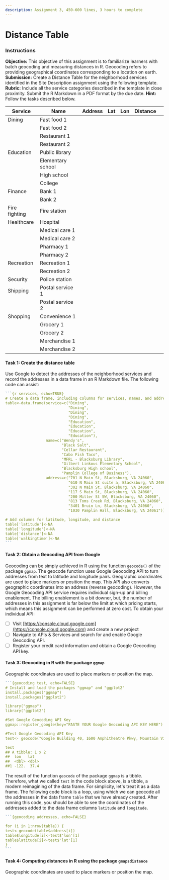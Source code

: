 ```yaml
---
description: Assignment 3, 450-600 lines, 3 hours to complete
---
```


# Distance Table

### Instructions

**Objective:** This objective of this assignment is to familiarize learners with batch geocoding and measuring distances in R. Geocoding refers to providing geographical coordinates corresponding to a location on earth. **Submission:** Create a Distance Table for the neighborhood services identified in the Site Description assignment using the following template. **Rubric:** Include all the service categories described in the template in close proximity. Submit the R Markdown in a PDF format by the due date. **Hint:** Follow the tasks described below.

| Service       | Name              | Address | Lat | Lon | Distance |   |
| ------------- | ----------------- | ------- | --- | --- | -------- | - |
| Dining        | Fast food 1       |         |     |     |          |   |
|               | Fast food 2       |         |     |     |          |   |
|               | Restaurant 1      |         |     |     |          |   |
|               | Restaurant 2      |         |     |     |          |   |
| Education     | Public library    |         |     |     |          |   |
|               | Elementary school |         |     |     |          |   |
|               | High school       |         |     |     |          |   |
|               | College           |         |     |     |          |   |
| Finance       | Bank 1            |         |     |     |          |   |
|               | Bank 2            |         |     |     |          |   |
| Fire fighting | Fire station      |         |     |     |          |   |
| Healthcare    | Hospital          |         |     |     |          |   |
|               | Medical care 1    |         |     |     |          |   |
|               | Medical care 2    |         |     |     |          |   |
|               | Pharmacy 1        |         |     |     |          |   |
|               | Pharmacy 2        |         |     |     |          |   |
| Recreation    | Recreation 1      |         |     |     |          |   |
|               | Recreation 2      |         |     |     |          |   |
| Security      | Police station    |         |     |     |          |   |
| Shipping      | Postal service 1  |         |     |     |          |   |
|               | Postal service 2  |         |     |     |          |   |
| Shopping      | Convenience 1     |         |     |     |          |   |
|               | Grocery 1         |         |     |     |          |   |
|               | Grocery 2         |         |     |     |          |   |
|               | Merchandise 1     |         |     |     |          |   |
|               | Merchandise 2     |         |     |     |          |   |

#### Task 1: Create the distance table

Use Google to detect the addresses of the neighborhood services and record the addresses in a data frame in an R Markdown file. The following code can assist:

````r
```{r services, echo=TRUE}
# Create a data frame, including columns for services, names, and addresses 
table<-data.frame(service=c("Dining",
                            "Dining",
                            "Dining",
                            "Dining",
                            "Education",
                            "Education",
                            "Education",
                            "Education"),
                  name=c("Wendy's",
                         "Black Salt",
                         "Cellar Restaurant",
                         "Cabo Fish Taco",
                         "MFRL - Blacksburg Library",
                         "Gilbert Linkous Elementary School",
                         "Blacksburg High school",
                         "Pamplin College of Business"),
                  address=c("701 N Main St, Blacksburg, VA 24060",
                            "610 N Main St suite a, Blacksburg, VA 24060",
                            "302 N Main St, Blacksburg, VA 24060",
                            "117 S Main St, Blacksburg, VA 24060",
                            "200 Miller St SW, Blacksburg, VA 24060",
                            "813 Toms Creek Rd, Blacksburg, VA 24060",
                            "3401 Bruin Ln, Blacksburg, VA 24060",
                            "1030 Pamplin Hall, Blacksburg, VA 24061"))

# Add columns for latitude, longitude, and distance 
table['latitude']<-NA
table['longitude']<-NA
table['distance']<-NA
table['walkingtime']<-NA
```
````

#### Task 2: Obtain a Geocoding API from Google

Geocoding can be simply achieved in R using the function `geocode()` of the package `ggmap`. The geocode function uses Google Geocoding API to turn addresses from text to latitude and longitude pairs. Geographic coordinates are used to place markers or position the map. This API also converts geographic coordinates into an address (reverse geocoding). However, the Google Geocoding API service requires individual sign-up and billing enablement. The billing enablement is a bit downer, but, the number of addresses in this assignment is far below the limit at which pricing starts, which means this assignment can be performed at zero cost. To obtain your individual API:

* [ ] Visit [https://console.cloud.google.com](https://console.cloud.google.com) and create a new project
* [ ] Navigate to APIs & Services and search for and enable Google Geocoding API.
* [ ] Register your credit card information and obtain a Google Geocoding API key.

#### Task 3: Geocoding in R with the package `ggmap`

Geographic coordinates are used to place markers or position the map.&#x20;

````r
```{geocoding test, echo=FALSE}
# Install and load the packages "ggmap" and "ggplot2"
install.packages("ggmap")
install.packages("ggplot2")

library("ggmap")
library("ggplot2")

#Set Google Geocoding API Key
ggmap::register_google(key="PASTE YOUR Google Geocoding API KEY HERE")

#Test Google Geocoding API Key
test<- geocode("Google Building 40, 1600 Amphitheatre Pkwy, Mountain View, CA 94043")

test
## A tibble: 1 x 2
##  lon   lat
##  <dbl> <dbl>
##1 -122.  37.4
````

The result of the function `geocode` of the package `ggmap` is a tibble. Therefore, what we called `test` in the code block above, is a tibble, a modern reimagining of the data frame. For simplicity, let's treat it as a data frame. The following code block is a loop, using which we can geocode all the addresses in the data frame `table` that we have already created. After running this code, you should be able to see the coordinates of the addresses added to the data frame columns `latitude` and `longitude`.

````r
```{geocoding addresses, echo=FALSE}

for (i in 1:nrow(table)) {
test<-geocode(table$address[i])
table$longitude[i]<-test$'lon'[1]
table$latitude[i]<-test$'lat'[1]
}
```
````

#### Task 4: Computing distances in R using the package `gmapsdistance`

Geographic coordinates are used to place markers or position the map.&#x20;

```r
```
